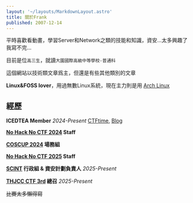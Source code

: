 ```yaml
---
layout: '~/layouts/MarkdownLayout.astro'
title: 關於Frank
published: 2007-12-14
---
```


平時喜歡看動畫，學習Server和Network之類的技能和知識，資安...太多興趣了我寫不完...  

目前是位<code>高三生</code>，就讀<code>大園國際高級中等學校-普通科</code>  

這個網站以技術類文章爲主，但還是有些其他類別的文章


**Linux&FOSS lover**，用過無數Linux系統，現在主力則是用 [Arch Linux](https://archlinux.org/)


## 經歷

**ICEDTEA Member** *2024-Present*  [CTFtime](https://ctftime.org/team/303514), [Blog](https://blog.ic3dt3a.org/)

**[No Hack No CTF 2024](https://discord.gg/gVxmuVEW6b) Staff**

**[COSCUP 2024](https://coscup.org) 場務組**

**[No Hack No CTF 2025](https://discord.gg/gVxmuVEW6b) Staff**

**[SCINT](https://scint.org) 行政組 & 資安計劃負責人** *2025-Present*

**[THJCC CTF 3rd](https://thjcc.scint.org) 總召** *2025-Present*

~~比賽太多懶得寫~~